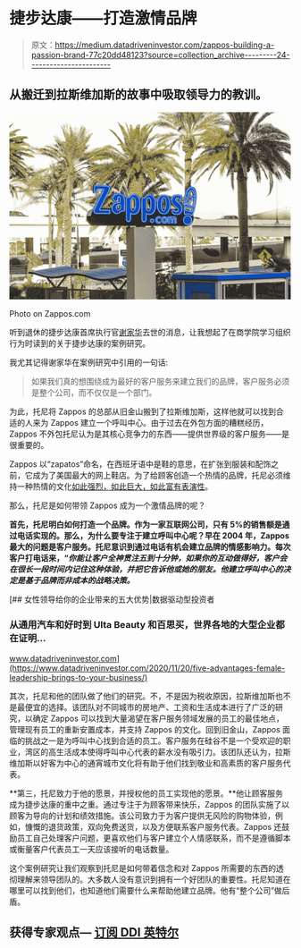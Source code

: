 # 捷步达康——打造激情品牌

> 原文：<https://medium.datadriveninvestor.com/zappos-building-a-passion-brand-77c20dd48123?source=collection_archive---------24----------------------->

## 从搬迁到拉斯维加斯的故事中吸取领导力的教训。

![](img/5c8cee7ec7b1f59bd5333d525e78b8ff.png)

Photo on Zappos.com

听到退休的捷步达康首席执行官[谢家华](https://www.washingtonpost.com/local/obituaries/tony-hsieh-dead/2020/11/28/9669a22a-3197-11eb-bae0-50bb17126614_story.html)去世的消息，让我想起了在商学院学习组织行为时读到的关于捷步达康的案例研究。

我尤其记得谢家华在案例研究中引用的一句话:

> 如果我们真的想围绕成为最好的客户服务来建立我们的品牌，客户服务必须是整个公司，而不仅仅是一个部门。

为此，托尼将 Zappos 的总部从旧金山搬到了拉斯维加斯，这样他就可以找到合适的人来为 Zappos 建立一个呼叫中心。由于过去在外包方面的糟糕经历，Zappos 不外包托尼认为是其核心竞争力的东西——提供世界级的客户服务——是很重要的。

Zappos 以“zapatos”命名，在西班牙语中是鞋的意思，在扩张到服装和配饰之前，它成为了美国最大的网上鞋店。为了给顾客创造一个热情的品牌，托尼必须维持一种热情的文化[如此强烈，如此巨大，如此富有表演性](https://hbr.org/2020/11/the-leadership-and-artistry-of-tony-hsieh)。

那么，托尼是如何带领 Zappos 成为一个激情品牌的呢？

**首先，托尼明白如何打造一个品牌。作为一家互联网公司，只有 5%的销售额是通过电话实现的。那么，为什么要专注于建立呼叫中心呢？早在 2004 年，Zappos 最大的问题是客户服务。托尼意识到通过电话有机会建立品牌的情感影响力。每次客户打电话来，“*你能让客户全神贯注五到十分钟，如果你的互动做得好，客户会在很长一段时间内记住这种体验，并把它告诉他或她的朋友。他建立呼叫中心的决定是基于品牌而非成本的战略决策。***

[](https://www.datadriveninvestor.com/2020/11/20/five-advantages-female-leadership-brings-to-your-business/) [## 女性领导给你的企业带来的五大优势|数据驱动型投资者

### 从通用汽车和好时到 Ulta Beauty 和百思买，世界各地的大型企业都在证明…

www.datadriveninvestor.com](https://www.datadriveninvestor.com/2020/11/20/five-advantages-female-leadership-brings-to-your-business/) 

其次，托尼和他的团队做了他们的研究。不，不是因为税收原因，拉斯维加斯也不是最便宜的选择。该团队对不同城市的房地产、工资和生活成本进行了广泛的研究，以确定 Zappos 可以找到大量渴望在客户服务领域发展的员工的最佳地点，管理现有员工的重新安置成本，并支持 Zappos 的文化。回到旧金山，Zappos 面临的挑战之一是为呼叫中心找到合适的员工。客户服务在硅谷不是一个受欢迎的职业，湾区的高生活成本使得呼叫中心代表的薪水没有吸引力。该团队还认为，拉斯维加斯以好客为中心的通宵城市文化将有助于他们找到敬业和高素质的客户服务代表。

**第三，托尼致力于他的愿景，并授权他的员工实现他的愿景。**他让顾客服务成为捷步达康的重中之重。通过专注于为顾客带来快乐，Zappos 的团队实施了以顾客为导向的计划和绩效措施。该公司致力于为客户提供无风险的购物体验，例如，慷慨的退货政策，双向免费送货，以及方便联系客户服务代表。Zappos 还鼓励员工自己处理客户问题，更喜欢他们与客户建立个人情感联系，而不是遵循脚本或衡量客户代表员工一天应该接听的电话数量。

这个案例研究让我们观察到托尼是如何带着信念和对 Zappos 所需要的东西的透彻理解来领导团队的。大多数人没有意识到拥有一个好团队的重要性。托尼知道在哪里可以找到他们，也知道他们需要什么来帮助他建立品牌。他有“整个公司”做后盾。

## 获得专家观点— [订阅 DDI 英特尔](https://datadriveninvestor.com/ddi-intel)